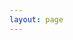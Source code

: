 ```yaml
---
layout: page
---
```


<script setup>
import catImages from '../../components/catImages.vue'

</script>

<!-- 使用组件 -->
<catImages />
